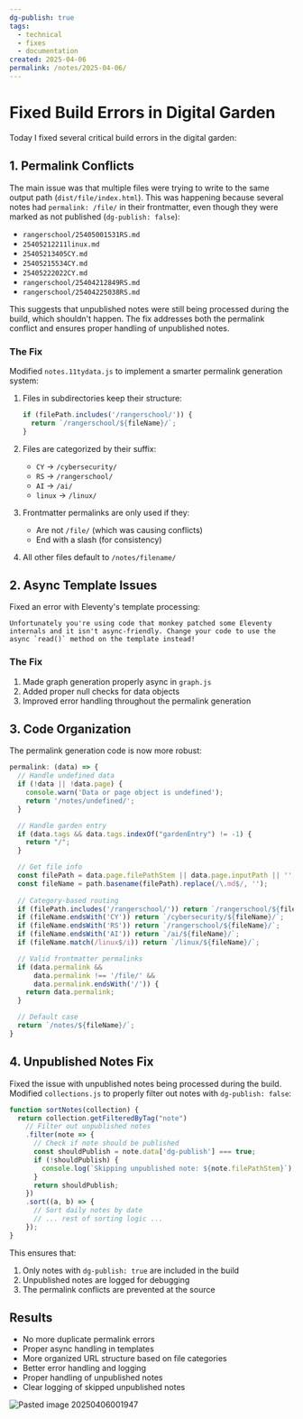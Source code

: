 ```yaml
---
dg-publish: true
tags:
  - technical
  - fixes
  - documentation
created: 2025-04-06
permalink: /notes/2025-04-06/
---
```


# Fixed Build Errors in Digital Garden

Today I fixed several critical build errors in the digital garden:

## 1. Permalink Conflicts
The main issue was that multiple files were trying to write to the same output path (`dist/file/index.html`). This was happening because several notes had `permalink: /file/` in their frontmatter, even though they were marked as not published (`dg-publish: false`):

- `rangerschool/25405001531RS.md`
- `25405212211linux.md`
- `25405213405CY.md`
- `25405215534CY.md`
- `25405222022CY.md`
- `rangerschool/25404212849RS.md`
- `rangerschool/25404225038RS.md`

This suggests that unpublished notes were still being processed during the build, which shouldn't happen. The fix addresses both the permalink conflict and ensures proper handling of unpublished notes.

### The Fix
Modified `notes.11tydata.js` to implement a smarter permalink generation system:

1. Files in subdirectories keep their structure:
   ```javascript
   if (filePath.includes('/rangerschool/')) {
     return `/rangerschool/${fileName}/`;
   }
   ```

2. Files are categorized by their suffix:
   - `CY` -> `/cybersecurity/`
   - `RS` -> `/rangerschool/`
   - `AI` -> `/ai/`
   - `linux` -> `/linux/`

3. Frontmatter permalinks are only used if they:
   - Are not `/file/` (which was causing conflicts)
   - End with a slash (for consistency)

4. All other files default to `/notes/filename/`

## 2. Async Template Issues
Fixed an error with Eleventy's template processing:
```
Unfortunately you're using code that monkey patched some Eleventy internals and it isn't async-friendly. Change your code to use the async `read()` method on the template instead!
```

### The Fix
1. Made graph generation properly async in `graph.js`
2. Added proper null checks for data objects
3. Improved error handling throughout the permalink generation

## 3. Code Organization
The permalink generation code is now more robust:
```javascript
permalink: (data) => {
  // Handle undefined data
  if (!data || !data.page) {
    console.warn('Data or page object is undefined');
    return '/notes/undefined/';
  }

  // Handle garden entry
  if (data.tags && data.tags.indexOf("gardenEntry") != -1) {
    return "/";
  }

  // Get file info
  const filePath = data.page.filePathStem || data.page.inputPath || '';
  const fileName = path.basename(filePath).replace(/\.md$/, '');
  
  // Category-based routing
  if (filePath.includes('/rangerschool/')) return `/rangerschool/${fileName}/`;
  if (fileName.endsWith('CY')) return `/cybersecurity/${fileName}/`;
  if (fileName.endsWith('RS')) return `/rangerschool/${fileName}/`;
  if (fileName.endsWith('AI')) return `/ai/${fileName}/`;
  if (fileName.match(/linux$/i)) return `/linux/${fileName}/`;

  // Valid frontmatter permalinks
  if (data.permalink && 
      data.permalink !== '/file/' && 
      data.permalink.endsWith('/')) {
    return data.permalink;
  }

  // Default case
  return `/notes/${fileName}/`;
}
```

## 4. Unpublished Notes Fix
Fixed the issue with unpublished notes being processed during the build. Modified `collections.js` to properly filter out notes with `dg-publish: false`:

```javascript
function sortNotes(collection) {
  return collection.getFilteredByTag("note")
    // Filter out unpublished notes
    .filter(note => {
      // Check if note should be published
      const shouldPublish = note.data['dg-publish'] === true;
      if (!shouldPublish) {
        console.log(`Skipping unpublished note: ${note.filePathStem}`);
      }
      return shouldPublish;
    })
    .sort((a, b) => {
      // Sort daily notes by date
      // ... rest of sorting logic ...
    });
}
```

This ensures that:
1. Only notes with `dg-publish: true` are included in the build
2. Unpublished notes are logged for debugging
3. The permalink conflicts are prevented at the source

## Results
- No more duplicate permalink errors
- Proper async handling in templates
- More organized URL structure based on file categories
- Better error handling and logging
- Proper handling of unpublished notes
- Clear logging of skipped unpublished notes

![Pasted image 20250406001947](/src/site/img/Pasted%20image%2020250406001947.png)